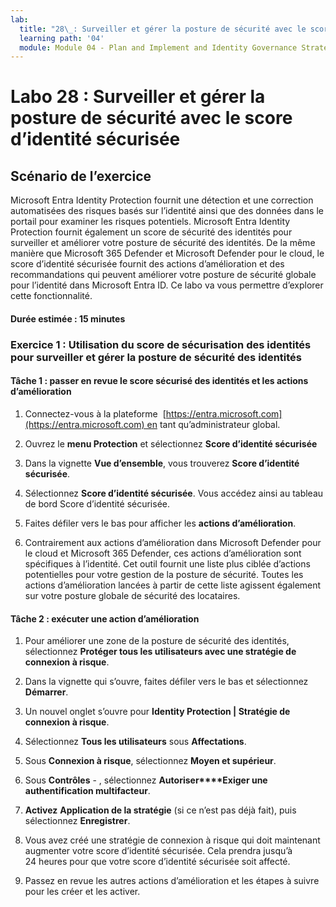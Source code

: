 ```yaml
---
lab:
  title: "28\_: Surveiller et gérer la posture de sécurité avec le score d’identité sécurisée"
  learning path: '04'
  module: Module 04 - Plan and Implement and Identity Governance Strategy
---
```


# Labo 28 : Surveiller et gérer la posture de sécurité avec le score d’identité sécurisée

## Scénario de l’exercice

Microsoft Entra Identity Protection fournit une détection et une correction automatisées des risques basés sur l’identité ainsi que des données dans le portail pour examiner les risques potentiels. Microsoft Entra Identity Protection fournit également un score de sécurité des identités pour surveiller et améliorer votre posture de sécurité des identités.  De la même manière que Microsoft 365 Defender et Microsoft Defender pour le cloud, le score d’identité sécurisée fournit des actions d’amélioration et des recommandations qui peuvent améliorer votre posture de sécurité globale pour l’identité dans Microsoft Entra ID.  Ce labo va vous permettre d’explorer cette fonctionnalité. 

#### Durée estimée : 15 minutes

### Exercice 1 : Utilisation du score de sécurisation des identités pour surveiller et gérer la posture de sécurité des identités

#### Tâche 1 : passer en revue le score sécurisé des identités et les actions d’amélioration

1. Connectez-vous à la plateforme  [https://entra.microsoft.com](https://entra.microsoft.com) en tant qu’administrateur global.

2. Ouvrez le **menu Protection** et sélectionnez **Score d’identité sécurisée**

3. Dans la vignette **Vue d’ensemble**, vous trouverez **Score d’identité sécurisée**.

4. Sélectionnez **Score d’identité sécurisée**.  Vous accédez ainsi au tableau de bord Score d’identité sécurisée.

5. Faites défiler vers le bas pour afficher les **actions d’amélioration**.

6. Contrairement aux actions d’amélioration dans Microsoft Defender pour le cloud et Microsoft 365 Defender, ces actions d’amélioration sont spécifiques à l’identité.  Cet outil fournit une liste plus ciblée d’actions potentielles pour votre gestion de la posture de sécurité.  Toutes les actions d’amélioration lancées à partir de cette liste agissent également sur votre posture globale de sécurité des locataires. 

#### Tâche 2 : exécuter une action d’amélioration

1. Pour améliorer une zone de la posture de sécurité des identités, sélectionnez **Protéger tous les utilisateurs avec une stratégie de connexion à risque**.

2. Dans la vignette qui s’ouvre, faites défiler vers le bas et sélectionnez **Démarrer**.

3. Un nouvel onglet s’ouvre pour **Identity Protection | Stratégie de connexion à risque**.

4. Sélectionnez **Tous les utilisateurs** sous **Affectations**.

5. Sous **Connexion à risque**, sélectionnez **Moyen et supérieur**.

6. Sous **Contrôles** - , sélectionnez **Autoriser****Exiger une authentification multifacteur**.

7. **Activez** **Application de la stratégie** (si ce n’est pas déjà fait), puis sélectionnez **Enregistrer**.

8. Vous avez créé une stratégie de connexion à risque qui doit maintenant augmenter votre score d’identité sécurisée.  Cela prendra jusqu’à 24 heures pour que votre score d’identité sécurisée soit affecté.

9. Passez en revue les autres actions d’amélioration et les étapes à suivre pour les créer et les activer.
